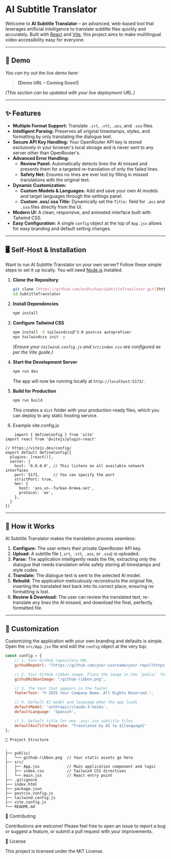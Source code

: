 # AI Subtitle Translator

Welcome to **AI Subtitle Translator** – an advanced, web-based tool that leverages artificial intelligence to translate subtitle files quickly and accurately. Built with [React](https://react.dev/) and [Vite](https://vitejs.dev/), this project aims to make multilingual video accessibility easy for everyone.

-----

## 🚀 Demo

*You can try out the live demo here:*

> **[Demo URL – Coming Soon\!]**

*(This section can be updated with your live deployment URL.)*

-----

## ✨ Features

  - **Multiple Format Support:** Translate `.srt`, `.vtt`, `.ass`, and `.ssa` files.
  - **Intelligent Parsing:** Preserves all original timestamps, styles, and formatting by only translating the dialogue text.
  - **Secure API Key Handling:** Your OpenRouter API key is stored exclusively in your browser's local storage and is never sent to any server other than OpenRouter's.
  - **Advanced Error Handling:**
      - **Review Panel:** Automatically detects lines the AI missed and presents them for a targeted re-translation of only the failed lines.
      - **Safety Net:** Ensures no lines are ever lost by filling in missed translations with the original text.
  - **Dynamic Customization:**
      - **Custom Models & Languages:** Add and save your own AI models and target languages through the settings panel.
      - **Custom .ass/.ssa Title:** Dynamically set the `Title:` field for `.ass` and `.ssa` files directly from the UI.
  - **Modern UI:** A clean, responsive, and animated interface built with Tailwind CSS.
  - **Easy Configuration:** A single `config` object at the top of `App.jsx` allows for easy branding and default setting changes.

-----

## 🖥️ Self-Host & Installation

Want to run AI Subtitle Translator on your own server? Follow these simple steps to set it up locally. You will need [Node.js](https://nodejs.org/) installed.

1.  **Clone the Repository**

    ```bash
    git clone [https://github.com/esdfurkan/SubtitleTranslator.git](https://github.com/esdfurkan/SubtitleTranslator.git)
    cd SubtitleTranslator
    ```

2.  **Install Dependencies**

    ```bash
    npm install
    ```

3.  **Configure Tailwind CSS**

    ```bash
    npm install -D tailwindcss@^3.0 postcss autoprefixer
    npx tailwindcss init -p
    ```

    *(Ensure your `tailwind.config.js` and `src/index.css` are configured as per the Vite guide.)*

4.  **Start the Development Server**

    ```bash
    npm run dev
    ```

    The app will now be running locally at `http://localhost:5173/`.

5.  **Build for Production**

    ```bash
    npm run build
    ```

    This creates a `dist` folder with your production-ready files, which you can deploy to any static hosting service.
6. Example vite.config.js
```
    import { defineConfig } from 'vite'
import react from '@vitejs/plugin-react'

// https://vitejs.dev/config/
export default defineConfig({
  plugins: [react()],
  server: {
    host: '0.0.0.0', // This listens on all available network interfaces
    port: 5173,      // You can specify the port
    strictPort: true,
    hmr: {
      host: 'ass.xn--furkan-8r4ea.net',
      protocol: 'ws',
    },
  }
})
```
-----

## 📝 How it Works

AI Subtitle Translator makes the translation process seamless:

1.  **Configure:** The user enters their private OpenRouter API key.
2.  **Upload:** A subtitle file (`.srt`, `.vtt`, `.ass`, or `.ssa`) is uploaded.
3.  **Parse:** The application intelligently reads the file, extracting *only* the dialogue that needs translation while safely storing all timestamps and style codes.
4.  **Translate:** The dialogue text is sent to the selected AI model.
5.  **Rebuild:** The application meticulously reconstructs the original file, inserting the translated text back into its correct place, ensuring no formatting is lost.
6.  **Review & Download:** The user can review the translated text, re-translate any lines the AI missed, and download the final, perfectly formatted file.

-----

## 🔧 Customization

Customizing the application with your own branding and defaults is simple. Open the `src/App.jsx` file and edit the `config` object at the very top:

```javascript
const config = {
    // 1. Your GitHub repository URL
    githubRepoUrl: "[https://github.com/your-username/your-repo](https://github.com/your-username/your-repo)",

    // 2. Your GitHub ribbon image. Place the image in the `public` folder.
    githubRibbonImage: "/github-ribbon.png",

    // 3. The text that appears in the footer
    footerText: "© 2025 Your Company Name. All Rights Reserved.",

    // 4. Default AI model and language when the app loads
    defaultModel: 'anthropic/claude-3-haiku',
    defaultLanguage: 'Spanish',

    // 5. Default title for new .ass/.ssa subtitle files
    defaultAssTitleTemplate: "Translated by AI to ${language}"
};
```
```
📂 Project Structure

.
├── public/
│   └── github-ribbon.png  // Your static assets go here
├── src/
│   ├── App.jsx            // Main application component and logic
│   ├── index.css          // Tailwind CSS directives
│   └── main.jsx           // React entry point
├── .gitignore
├── index.html
├── package.json
├── postcss.config.js
├── tailwind.config.js
├── vite.config.js
└── README.md
```
🤝 Contributing

Contributions are welcome! Please feel free to open an issue to report a bug or suggest a feature, or submit a pull request with your improvements.


📄 License

This project is licensed under the MIT License.

